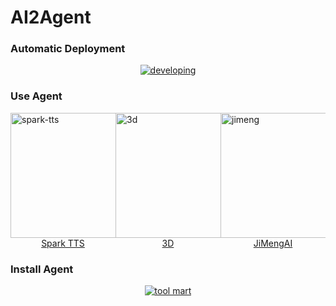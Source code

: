 # AI2Agent

###  Automatic Deployment

<div align="center">

[![developing](https://img.youtube.com/vi/r5VP8bDLD9s/0.jpg)](https://youtu.be/r5VP8bDLD9s)

</div>

###  Use Agent

<div style="display:flex; justify-content: space-around;">
    <a href="https://youtu.be/b3Ym69arLGw" target="_blank" style="width:33.33%;">
        <img src="https://img.youtube.com/vi/b3Ym69arLGw/0.jpg" alt="spark-tts" style="width: 300px; height: 200px;">
        <div style="text-align:center" style="width:33.33%;">Spark TTS</div>
    </a>
    <a href="https://youtu.be/DhERLlXPK6I" target="_blank" style="width:33.33%;">
        <img src="https://img.youtube.com/vi/DhERLlXPK6I/0.jpg" alt="3d" style="width: 300px; height: 200px;">
        <div style="text-align:center" style="width:33.33%;">3D</div>
    </a>
    <a href="https://youtu.be/p4cl-FNlW8I" target="_blank" style="width:33.33%;">
        <img src="https://img.youtube.com/vi/p4cl-FNlW8I/0.jpg" alt="jimeng" style="width: 300px; height: 200px;">
        <div style="text-align:center" style="width:33.33%;">JiMengAI</div>
    </a>
</div>

### Install Agent

<div align="center">

[![tool mart](https://img.youtube.com/vi/x-q4Jc4Zukc/0.jpg)](https://youtu.be/x-q4Jc4Zukc)

</div>